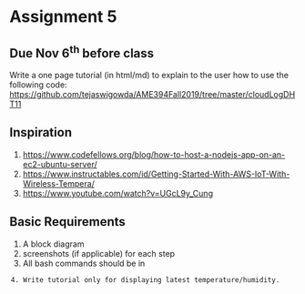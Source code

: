 # Assignment 5

## Due Nov 6<sup>th</sup> before class

Write a one page tutorial (in html/md) to explain to the user how to use
the following code:
<https://github.com/tejaswigowda/AME394Fall2019/tree/master/cloudLogDHT11>


## Inspiration

1. https://www.codefellows.org/blog/how-to-host-a-nodejs-app-on-an-ec2-ubuntu-server/
2. https://www.instructables.com/id/Getting-Started-With-AWS-IoT-With-Wireless-Tempera/
3. https://www.youtube.com/watch?v=UGcL9y_Cung

## Basic Requirements
1. A block diagram
2. screenshots (if applicable) for each step
3. All bash commands should be in <code>
4. Write tutorial only for displaying latest temperature/humidity.
